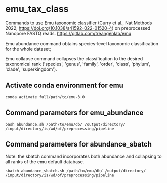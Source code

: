 # emu_tax_class
Commands to use Emu taxonomic classifier (Curry et al., Nat Methods 2022; https://doi.org/10.1038/s41592-022-01520-4) on preprocessed Nanopore FASTQ reads.
https://gitlab.com/treangenlab/emu

Emu abundance command obtains species-level taxonomic classification for the whole dataset;

Emu collapse command collapses the classification to the desired taxonomical rank ('species', 'genus', 'family', 'order', 'class', 'phylum', 'clade', 'superkingdom').

## Activate conda environment for emu
```
conda activate full/path/to/emu-3.0
```

## Command parameters for emu_abundance
```
bash abundance.sh /path/to/emu/db/ /output/directory/ /input/directory/is/wd/of/preprocessing/pipeline
```

## Command parameters for abundance_sbatch

Note: the sbatch command incorporates both abundance and collapsing to all ranks of the emu default database.

```
sbatch abundance_sbatch.sh /path/to/emu/db/ /output/directory/ /input/directory/is/wd/of/preprocessing/pipeline
```
